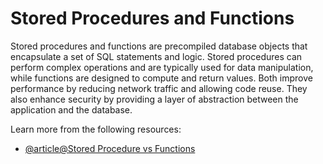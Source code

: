 # Stored Procedures and Functions

Stored procedures and functions are precompiled database objects that encapsulate a set of SQL statements and logic. Stored procedures can perform complex operations and are typically used for data manipulation, while functions are designed to compute and return values. Both improve performance by reducing network traffic and allowing code reuse. They also enhance security by providing a layer of abstraction between the application and the database.

Learn more from the following resources:

- [@article@Stored Procedure vs Functions](https://www.shiksha.com/online-courses/articles/stored-procedure-vs-function-what-are-the-differences/)